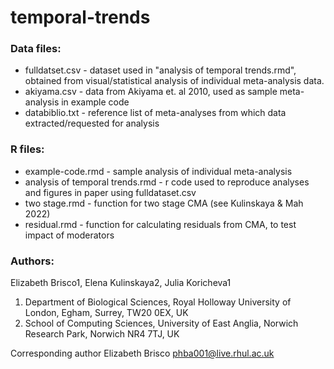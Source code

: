 # temporal-trends

### Data files: 
- fulldatset.csv - dataset used in "analysis of temporal trends.rmd", obtained from visual/statistical analysis of individual meta-analysis data.
- akiyama.csv - data from Akiyama et. al 2010, used as sample meta-analysis in example code 
- databiblio.txt - reference list of meta-analyses from which data extracted/requested for analysis

### R files:
- example-code.rmd - sample analysis of individual meta-analysis
- analysis of temporal trends.rmd - r code used to reproduce analyses and figures in paper using fulldataset.csv
- two stage.rmd - function for two stage CMA (see Kulinskaya & Mah 2022)
- residual.rmd - function for calculating residuals from CMA, to test impact of moderators

### Authors:

Elizabeth Brisco1, Elena Kulinskaya2, Julia Koricheva1
1. Department of Biological Sciences, Royal Holloway University of London, Egham, Surrey, TW20 0EX, UK
2. School of Computing Sciences, University of East Anglia, Norwich Research Park, Norwich NR4 7TJ, UK

Corresponding author Elizabeth Brisco phba001@live.rhul.ac.uk
